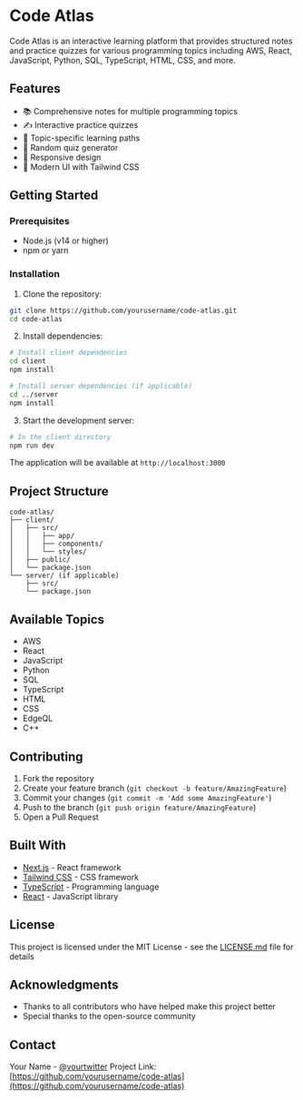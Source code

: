 # Code Atlas

Code Atlas is an interactive learning platform that provides structured notes and practice quizzes for various programming topics including AWS, React, JavaScript, Python, SQL, TypeScript, HTML, CSS, and more.

## Features

- 📚 Comprehensive notes for multiple programming topics
- ✍️ Interactive practice quizzes
- 🎯 Topic-specific learning paths
- 🔄 Random quiz generator
- 📱 Responsive design
- 🎨 Modern UI with Tailwind CSS

## Getting Started

### Prerequisites

- Node.js (v14 or higher)
- npm or yarn

### Installation

1. Clone the repository:
```bash
git clone https://github.com/yourusername/code-atlas.git
cd code-atlas
```

2. Install dependencies:
```bash
# Install client dependencies
cd client
npm install

# Install server dependencies (if applicable)
cd ../server
npm install
```

3. Start the development server:
```bash
# In the client directory
npm run dev
```

The application will be available at `http://localhost:3000`

## Project Structure

```
code-atlas/
├── client/
│   ├── src/
│   │   ├── app/
│   │   ├── components/
│   │   └── styles/
│   ├── public/
│   └── package.json
└── server/ (if applicable)
    ├── src/
    └── package.json
```

## Available Topics

- AWS
- React
- JavaScript
- Python
- SQL
- TypeScript
- HTML
- CSS
- EdgeQL
- C++

## Contributing

1. Fork the repository
2. Create your feature branch (`git checkout -b feature/AmazingFeature`)
3. Commit your changes (`git commit -m 'Add some AmazingFeature'`)
4. Push to the branch (`git push origin feature/AmazingFeature`)
5. Open a Pull Request

## Built With

- [Next.js](https://nextjs.org/) - React framework
- [Tailwind CSS](https://tailwindcss.com/) - CSS framework
- [TypeScript](https://www.typescriptlang.org/) - Programming language
- [React](https://reactjs.org/) - JavaScript library

## License

This project is licensed under the MIT License - see the [LICENSE.md](LICENSE.md) file for details

## Acknowledgments

- Thanks to all contributors who have helped make this project better
- Special thanks to the open-source community

## Contact

Your Name - [@yourtwitter](https://twitter.com/yourtwitter)
Project Link: [https://github.com/yourusername/code-atlas](https://github.com/yourusername/code-atlas)